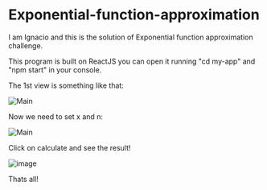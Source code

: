 # Exponential-function-approximation

I am Ignacio and this is the solution of Exponential function approximation challenge.

This program is built on ReactJS you can open it running "cd my-app" and "npm start" in your console.

The 1st view is something like that:

![Main](https://user-images.githubusercontent.com/104234469/198018471-f01eda72-e248-48eb-bdcc-0a2330883953.PNG)

Now we need to set x and n:

![Main](https://user-images.githubusercontent.com/104234469/198018623-b105e56f-4f59-440a-9912-391a9a8dbacb.PNG)

Click on calculate and see the result!

![image](https://user-images.githubusercontent.com/104234469/198018675-5ffbb4d4-e6eb-490f-9a72-7908b86f0405.png)

Thats all!
